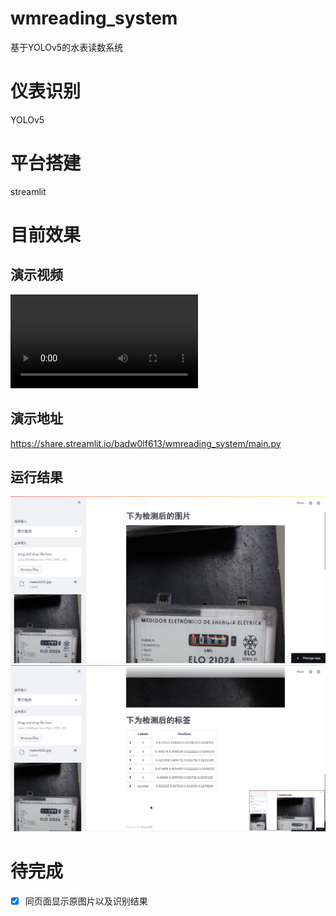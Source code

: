 # wmreading_system
基于YOLOv5的水表读数系统
# 仪表识别
YOLOv5
# 平台搭建
streamlit
# 目前效果

## 演示视频
![video](https://github.com/Badw0lf613/wmreading_system/blob/master/demo.mp4)

## 演示地址
https://share.streamlit.io/badw0lf613/wmreading_system/main.py
## 运行结果
![image](https://github.com/Badw0lf613/wmreading_system/blob/master/imgs/result3.png)
![image](https://github.com/Badw0lf613/wmreading_system/blob/master/imgs/result4.png)
# 待完成
- [x] 同页面显示原图片以及识别结果

